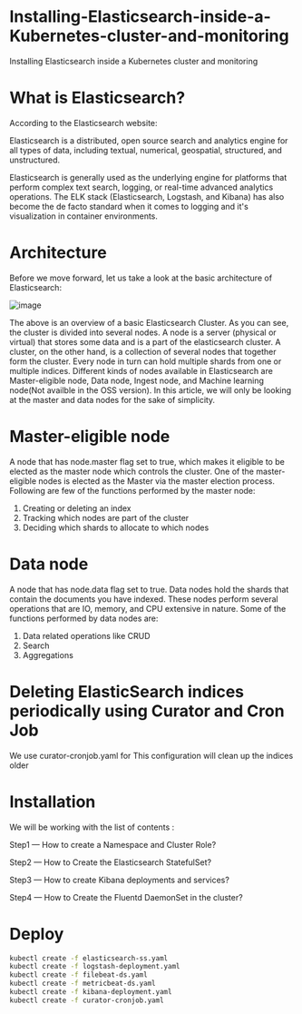 # Installing-Elasticsearch-inside-a-Kubernetes-cluster-and-monitoring
Installing Elasticsearch inside a Kubernetes cluster and monitoring

# What is Elasticsearch?
According to the Elasticsearch website:

Elasticsearch is a distributed, open source search and analytics engine for all types of data, including textual, numerical, geospatial, structured, and unstructured.

Elasticsearch is generally used as the underlying engine for platforms that perform complex text search, logging, or real-time advanced analytics operations. The ELK stack (Elasticsearch, Logstash, and Kibana) has also become the de facto standard when it comes to logging and it's visualization in container environments.

# Architecture
Before we move forward, let us take a look at the basic architecture of Elasticsearch:


![image](https://user-images.githubusercontent.com/28998255/154791466-31cae9cc-7399-4ca4-acf9-f85d3d9d6999.png)


The above is an overview of a basic Elasticsearch Cluster. As you can see, the cluster is divided into several nodes. A node is a server (physical or virtual) that stores some data and is a part of the elasticsearch cluster. A cluster, on the other hand, is a collection of several nodes that together form the cluster. Every node in turn can hold multiple shards from one or multiple indices. Different kinds of nodes available in Elasticsearch are Master-eligible node, Data node, Ingest node, and Machine learning node(Not availble in the OSS version). In this article, we will only be looking at the master and data nodes for the sake of simplicity.


# Master-eligible node
A node that has node.master flag set to true, which makes it eligible to be elected as the master node which controls the cluster. One of the master-eligible nodes is elected as the Master via the master election process. Following are few of the functions performed by the master node:

 1. Creating or deleting an index
 2. Tracking which nodes are part of the cluster
 3. Deciding which shards to allocate to which nodes

# Data node
A node that has node.data flag set to true. Data nodes hold the shards that contain the documents you have indexed. These nodes perform several operations that are IO, memory, and CPU extensive in nature. Some of the functions performed by data nodes are:

1. Data related operations like CRUD
2. Search
3. Aggregations

# Deleting ElasticSearch indices periodically using Curator and Cron Job
  We use curator-cronjob.yaml for This configuration will clean up the indices older 
# Installation

We will be working with the list of contents :

Step1 — How to create a Namespace and Cluster Role?

Step2 — How to Create the Elasticsearch StatefulSet?

Step3 — How to create Kibana deployments and services?

Step4 — How to Create the Fluentd DaemonSet in the cluster?

# Deploy
  ```bash
  kubectl create -f elasticsearch-ss.yaml
  kubectl create -f logstash-deployment.yaml
  kubectl create -f filebeat-ds.yaml
  kubectl create -f metricbeat-ds.yaml
  kubectl create -f kibana-deployment.yaml
  kubectl create -f curator-cronjob.yaml
